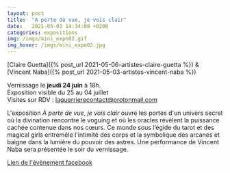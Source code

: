 ```yaml
---
layout: post
title:  "A perte de vue, je vois clair"
date:   2021-05-03 14:34:08 +0200
categories: expositions
img: /imgs/mini_expo02.gif
img_hover: /imgs/mini_expo02.jpg
---
```


[Claire Guetta]({% post_url 2021-05-06-artistes-claire-guetta %}) & [Vincent Naba]({% post_url 2021-05-03-artistes-vincent-naba %})


Vernissage le **jeudi 24 juin** à 18h.  
Exposition visible du 25 au 04 juillet  
Visites sur RDV : laguerrierecontact@protonmail.com

L'exposition *À perte de vue, je vois clair* ouvre les portes d'un univers secret où la divination rencontre le voguing et où les oracles révèlent la puissance cachée contenue dans nos cœurs. Ce monde sous l’égide du tarot et des magical girls entremêle l'intimité des corps et la symbolique des arcanes et baigne dans la lumière du pouvoir des astres.
Une performance de Vincent Naba sera présentée le soir du vernissage.


[Lien de l'évènement facebook](https://www.facebook.com/events/4061422857304107?ref=newsfeed)
